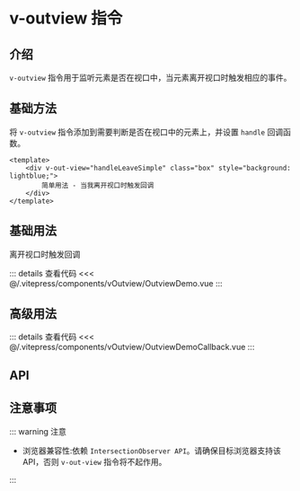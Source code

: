 # v-outview 指令

## 介绍

`v-outview` 指令用于监听元素是否在视口中，当元素离开视口时触发相应的事件。

## 基础方法

将 `v-outview` 指令添加到需要判断是否在视口中的元素上，并设置 `handle` 回调函数。

```vue
<template>
    <div v-out-view="handleLeaveSimple" class="box" style="background: lightblue;">
        简单用法 - 当我离开视口时触发回调
    </div>
</template>
```

## 基础用法

离开视口时触发回调

<OutviewDemo />

::: details 查看代码
<<< @/.vitepress/components/vOutview/OutviewDemo.vue
:::

## 高级用法

<OutviewDemoCallback />

::: details 查看代码
<<< @/.vitepress/components/vOutview/OutviewDemoCallback.vue
:::

## API

<ApiTable :data="apiData"/>

<script setup>
import OutviewDemo from '../.vitepress/components/vOutview/OutviewDemo.vue'
import OutviewDemoCallback from '../.vitepress/components/vOutview/OutviewDemoCallback.vue'
import ApiTable from '../.vitepress/components/ApiTable.vue'

const apiData = [
    {
        name: 'handler',
        description: '当元素进入或离开视口时触发的回调函数，接收 IntersectionObserverEntry 对象作为参数',
        type: 'Function',
        default: 'undefined',
        required: true
    },
    {
        name: 'options',
        description: 'IntersectionObserver 的配置选项',
        type: 'Object',
        default: '{ root: null, rootMargin: "0px", threshold: 0, once: false }',
        required: false,
    },
    {
        name: 'root',
        description: '用作视口的元素，null 表示浏览器视口',
        type: 'Element | null',
        default: 'null'
    },
    {
        name: 'rootMargin',
        description: '视口的边距，语法类似 CSS margin 属性',
        type: 'String',
        default: '"0px"'
    },
    {
        name: 'threshold',
        description: '触发回调的可见比例阈值，可以是 0-1 之间的数字或数组',
        type: 'Number | Array<Number>',
        default: '0'
    },
    {
        name: 'once',
        description: '是否只触发一次回调',
        type: 'Boolean',
        default: 'false'
    }
]
</script>

## 注意事项

::: warning 注意

- 浏览器兼容性:依赖 ` IntersectionObserver API `。请确保目标浏览器支持该 API，否则 `v-out-view` 指令将不起作用。

:::
